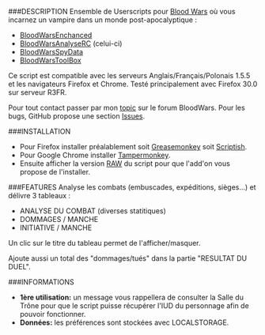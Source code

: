 ###DESCRIPTION
Ensemble de Userscripts pour [Blood Wars](http://www.fr.bloodwars.net) où vous incarnez un vampire dans un monde post-apocalyptique :
* [BloodWarsEnchanced](https://github.com/Ecilam/BloodWarsEnhanced)
* [BloodWarsAnalyseRC](https://github.com/Ecilam/BloodWarsAnalyseRC) (celui-ci)
* [BloodWarsSpyData](https://github.com/Ecilam/BloodWarsSpyData)
* [BloodWarsToolBox](https://github.com/Ecilam/BloodWarsToolBox)

Ce script est compatible avec les serveurs Anglais/Français/Polonais 1.5.5 et les navigateurs Firefox et Chrome. Testé principalement avec Firefox 30.0 sur serveur R3FR.

Pour tout contact passer par mon [topic](http://forum.fr.bloodwars.net/index.php?page=Thread&threadID=204323/) sur le forum BloodWars.
Pour les bugs, GitHub propose une section [Issues](https://github.com/Ecilam/BloodWarsAnalyseRC/issues).

###INSTALLATION
* Pour Firefox installer préalablement soit [Greasemonkey](https://addons.mozilla.org/fr/firefox/addon/greasemonkey/) soit [Scriptish](https://addons.mozilla.org/en-US/firefox/addon/scriptish/).
* Pour Google Chrome installer [Tampermonkey](https://chrome.google.com/webstore/detail/dhdgffkkebhmkfjojejmpbldmpobfkfo).
* Ensuite afficher la version [RAW](https://raw.githubusercontent.com/Ecilam/BloodWarsAnalyseRC/master/BloodWarsAnalyseRC@bwarc.user.js) du script pour que l'add'on vous propose de l'installer.

###FEATURES
Analyse les combats (embuscades, expéditions, sièges...) et délivre 3 tableaux :
* ANALYSE DU COMBAT (diverses statitiques)
* DOMMAGES / MANCHE
* INITIATIVE / MANCHE

Un clic sur le titre du tableau permet de l'afficher/masquer.

Ajoute aussi un total des "dommages/tués" dans la partie "RESULTAT DU DUEL".

###INFORMATIONS
* **1ère utilisation:** un message vous rappellera de consulter la Salle du Trône pour que le script puisse récupérer l'IUD du personnage afin de pouvoir fonctionner.
* **Données:** les préférences sont stockées avec LOCALSTORAGE.
